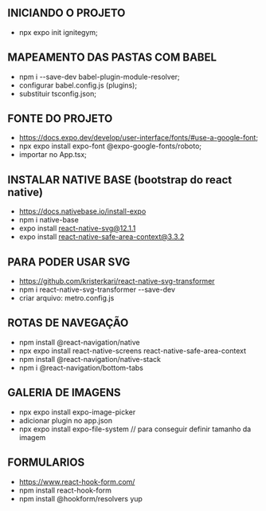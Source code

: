 ## INICIANDO O PROJETO

- npx expo init ignitegym;

## MAPEAMENTO DAS PASTAS COM BABEL

- npm i --save-dev babel-plugin-module-resolver;
- configurar babel.config.js (plugins);
- substituir tsconfig.json;

## FONTE DO PROJETO

- https://docs.expo.dev/develop/user-interface/fonts/#use-a-google-font;
- npx expo install expo-font @expo-google-fonts/roboto;
- importar no App.tsx;

## INSTALAR NATIVE BASE (bootstrap do react native)

- https://docs.nativebase.io/install-expo
- npm i native-base
- expo install react-native-svg@12.1.1
- expo install react-native-safe-area-context@3.3.2

## PARA PODER USAR SVG

- https://github.com/kristerkari/react-native-svg-transformer
- npm i react-native-svg-transformer --save-dev
- criar arquivo: metro.config.js

## ROTAS DE NAVEGAÇÃO

- npm install @react-navigation/native
- npx expo install react-native-screens react-native-safe-area-context
- npm install @react-navigation/native-stack
- npm i @react-navigation/bottom-tabs

## GALERIA DE IMAGENS

- npx expo install expo-image-picker
- adicionar plugin no app.json
- npx expo install expo-file-system // para conseguir definir tamanho da imagem

## FORMULARIOS

- https://www.react-hook-form.com/
- npm install react-hook-form
- npm install @hookform/resolvers yup
